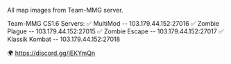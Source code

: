 All map images from Team-MMG server.

Team-MMG CS1.6 Servers: 
✅ MultiMod -- 103.179.44.152:27016 
✅ Zombie Plague -- 103.179.44.152:27015 
✅ Zombie Escape -- 103.179.44.152:27017 
✅ Klassik Kombat -- 103.179.44.152:27018 

🌍 https://discord.gg/jEKYmQn
